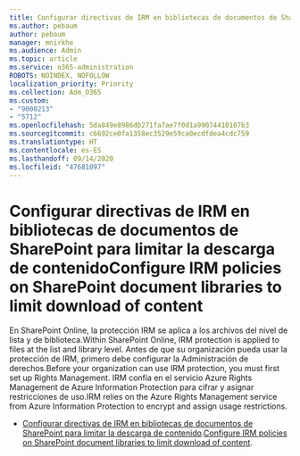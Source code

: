 ```yaml
---
title: Configurar directivas de IRM en bibliotecas de documentos de SharePoint para limitar la descarga de contenido
ms.author: pebaum
author: pebaum
manager: mnirkhe
ms.audience: Admin
ms.topic: article
ms.service: o365-administration
ROBOTS: NOINDEX, NOFOLLOW
localization_priority: Priority
ms.collection: Adm_O365
ms.custom:
- "9000213"
- "5712"
ms.openlocfilehash: 5da849e8986db271fa7ae7f0d1a99074410107b3
ms.sourcegitcommit: c6692ce0fa1358ec3529e59ca0ecdfdea4cdc759
ms.translationtype: HT
ms.contentlocale: es-ES
ms.lasthandoff: 09/14/2020
ms.locfileid: "47681097"
---
```

# <a name="configure-irm-policies-on-sharepoint-document-libraries-to-limit-download-of-content"></a><span data-ttu-id="f6055-102">Configurar directivas de IRM en bibliotecas de documentos de SharePoint para limitar la descarga de contenido</span><span class="sxs-lookup"><span data-stu-id="f6055-102">Configure IRM policies on SharePoint document libraries to limit download of content</span></span>

<span data-ttu-id="f6055-103">En SharePoint Online, la protección IRM se aplica a los archivos del nivel de lista y de biblioteca.</span><span class="sxs-lookup"><span data-stu-id="f6055-103">Within SharePoint Online, IRM protection is applied to files at the list and library level.</span></span> <span data-ttu-id="f6055-104">Antes de que su organización pueda usar la protección de IRM, primero debe configurar la Administración de derechos.</span><span class="sxs-lookup"><span data-stu-id="f6055-104">Before your organization can use IRM protection, you must first set up Rights Management.</span></span> <span data-ttu-id="f6055-105">IRM confía en el servicio Azure Rights Management de Azure Information Protection para cifrar y asignar restricciones de uso.</span><span class="sxs-lookup"><span data-stu-id="f6055-105">IRM relies on the Azure Rights Management service from Azure Information Protection to encrypt and assign usage restrictions.</span></span>

- <span data-ttu-id="f6055-106">[Configurar directivas de IRM en bibliotecas de documentos de SharePoint para limitar la descarga de contenido](https://docs.microsoft.com/microsoft-365/compliance/set-up-irm-in-sp-admin-center).</span><span class="sxs-lookup"><span data-stu-id="f6055-106">[Configure IRM policies on SharePoint document libraries to limit download of content](https://docs.microsoft.com/microsoft-365/compliance/set-up-irm-in-sp-admin-center).</span></span>
